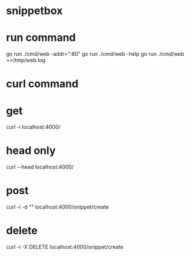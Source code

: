 # snippetbox

# run command 
go run ./cmd/web -addr=":80"
go run ./cmd/web -help
go run ./cmd/web >>/tmp/web.log

# curl command
# get 
curl -i localhost:4000/
# head only
curl --head localhost:4000/
# post
curl -i -d "" localhost:4000/snippet/create
# delete
curl -i -X DELETE localhost:4000/snippet/create